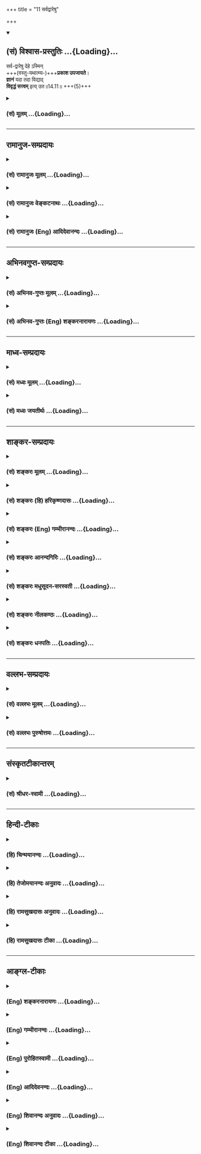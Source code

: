 +++
title = "11 सर्वद्वारेषु"

+++
<div class="js_include" newlevelforh1="2" title="(सं) विश्वास-प्रस्तुतिः" unfilled url="/purANam_vaiShNavam/mahAbhAratam/06-bhIShma-parva/03-bhagavad-gItA-parva/saMskRtam/vishvAsa-prastutiH/14_guNa-traya-vibhAga-y/11_sarvadvAreShu.md">
<details open><summary><h2>(सं) विश्वास-प्रस्तुतिः ...{Loading}...</h2></summary>

सर्व-द्वारेषु देहे ऽस्मिन्  
+++(वस्तु-यथात्म्य-)+++**प्रकाश उपजायते**।  
**ज्ञानं** यदा तदा विद्याद्  
**विवृद्धं सत्त्वम्** इत्य् उत॥14.11॥ +++(5)+++

</details>
</div>
<div class="js_include collapsed" newlevelforh1="3" title="(सं) मूलम्" unfilled url="/purANam_vaiShNavam/mahAbhAratam/06-bhIShma-parva/03-bhagavad-gItA-parva/saMskRtam/mUlam/14_guNa-traya-vibhAga-y/11_sarvadvAreShu.md">
<details><summary><h3>(सं) मूलम् ...{Loading}...</h3></summary>

सर्वद्वारेषु देहेऽस्मिन्प्रकाश उपजायते।  
ज्ञानं यदा तदा विद्याद्विवृद्धं सत्त्वमित्युत।।14.11।।
</details>
</div>


_________________
## रामानुज-सम्प्रदायः
<div class="js_include collapsed" newlevelforh1="3" title="(सं) रामानुजः मूलम्" unfilled url="/purANam_vaiShNavam/mahAbhAratam/06-bhIShma-parva/03-bhagavad-gItA-parva/saMskRtam/rAmAnujaH/mUlam/14_guNa-traya-vibhAga-y/11_sarvadvAreShu.md">
<details><summary><h3>(सं) रामानुजः मूलम् ...{Loading}...</h3></summary>

।।14.11।। सर्वेषु चक्षुरादिषु ज्ञान**द्वारेषु यदा** वस्तुयाथात्म्यप्रकाशे
**ज्ञानम् उपजायते;** **तदा अस्मिन् देहे सत्त्वं प्रवृद्धम् इति
विद्यात्।**

</details>
</div>
<div class="js_include collapsed" newlevelforh1="3" title="(सं) रामानुजः वेङ्कटनाथः" unfilled url="/purANam_vaiShNavam/mahAbhAratam/06-bhIShma-parva/03-bhagavad-gItA-parva/saMskRtam/rAmAnujaH/venkaTanAthaH/14_guNa-traya-vibhAga-y/11_sarvadvAreShu.md">
<details><summary><h3>(सं) रामानुजः वेङ्कटनाथः ...{Loading}...</h3></summary>

  
  
।।14.11।। ते च कुतो ज्ञाते चिकित्सितव्ये इत्यत्रसर्वद्वारेषु
इत्यादिश्लोकत्रयमवतारयति -- तच्चेति। नात्र द्वारशब्दो नवद्वारविषयः
नाप्येकादशेन्द्रियविषयः; तेषां सर्वेषां ज्ञानेनानन्वयात्
अतश्चैतन्यप्रसरद्वारभूतमनष्षष्ठज्ञानेन्द्रियवर्गपर इत्याह --
चक्षुरादिज्ञानद्वारेष्विति। प्रकाशशब्दोऽत्र न प्रथमान्तः; ज्ञानशब्देन
पुनरुक्तिप्रसङ्गात्; प्रकाश इत्यस्य व्याख्यानं ज्ञानमितीति (शं.)
कैश्चिदुक्तस्य क्लिष्टत्वात्। सप्तमन्यन्तत्वे तु
ज्ञानफलभूतव्यवहारानुगुण्यविषयतया वा; प्रकाश्यस्वरूपादिपरतया वा;
ज्ञानशब्देन मनोवृत्तिविवक्षया वा; अन्वय उपपद्यत इत्यभिप्रायेणाह --
वस्तुयाथात्म्यप्रकाशे ज्ञानमिति। एतेनप्रकाश आलोकस्थानीयः; ज्ञानं
चक्षुस्स्थानीयम् इति वदन्तो निरस्ताः। एकस्यैव योगिनः
सौभर्यादेर्युगपत्परिगृहीतानेकदेहस्य देहभेदेन
गुणभेदवृद्धिसम्भवज्ञापनार्थं युगपन्महाप्रलयादिवत्सर्वसाधारण्यपरिहारार्थं
चअस्मिन् देहे इति विशेषितमित्याह -- तदा तस्मिन् देहे सत्त्वं
प्रवृद्धमिति।  
  

</details>
</div>
<div class="js_include collapsed" newlevelforh1="3" title="(सं) रामानुजः (Eng) आदिदेवानन्दः" unfilled url="/purANam_vaiShNavam/mahAbhAratam/06-bhIShma-parva/03-bhagavad-gItA-parva/saMskRtam/rAmAnujaH/english/AdidevAnandaH/14_guNa-traya-vibhAga-y/11_sarvadvAreShu.md">
<details><summary><h3>(सं) रामानुजः (Eng) आदिदेवानन्दः ...{Loading}...</h3></summary>

14.11 When the light of knowledge shines revealing the truth of things emerging through all the gateways of knowledge such as the eyes etc., in the body, one should know that Sattva is prevailing.

</details>
</div>


_________________
## अभिनवगुप्त-सम्प्रदायः
<div class="js_include collapsed" newlevelforh1="3" title="(सं) अभिनव-गुप्तः मूलम्" unfilled url="/purANam_vaiShNavam/mahAbhAratam/06-bhIShma-parva/03-bhagavad-gItA-parva/saMskRtam/abhinava-guptaH/mUlam/14_guNa-traya-vibhAga-y/11_sarvadvAreShu.md">
<details><summary><h3>(सं) अभिनव-गुप्तः मूलम् ...{Loading}...</h3></summary>

।।14.11 -- 14.13।। सर्वेत्यादि कुरुनन्दनेत्यन्तम्। सर्वद्वारेषु;
सर्वेन्द्रियेषु। लोभादयः +++(S लोकादिकाः)+++ क्रमेणैव रजस्युद्रिच्यमाने
जायन्ते। एवमप्रकाशादय क्रमेणैव तमोविवृद्धौ ( तमोवृद्धौ) आविर्भवन्ति।

</details>
</div>
<div class="js_include collapsed" newlevelforh1="3" title="(सं) अभिनव-गुप्तः (Eng) शङ्करनारायणः" unfilled url="/purANam_vaiShNavam/mahAbhAratam/06-bhIShma-parva/03-bhagavad-gItA-parva/saMskRtam/abhinava-guptaH/english/shankaranArAyaNaH/14_guNa-traya-vibhAga-y/11_sarvadvAreShu.md">
<details><summary><h3>(सं) अभिनव-गुप्तः (Eng) शङ्करनारायणः ...{Loading}...</h3></summary>

14.11 See Comment under 14.13

</details>
</div>


_________________
## माध्व-सम्प्रदायः
<div class="js_include collapsed" newlevelforh1="3" title="(सं) मध्वः मूलम्" unfilled url="/purANam_vaiShNavam/mahAbhAratam/06-bhIShma-parva/03-bhagavad-gItA-parva/saMskRtam/madhvaH/mUlam/14_guNa-traya-vibhAga-y/11_sarvadvAreShu.md">
<details><summary><h3>(सं) मध्वः मूलम् ...{Loading}...</h3></summary>

।।14.11।। Sri Madhvacharya did not comment on this sloka.,

</details>
</div>
<div class="js_include collapsed" newlevelforh1="3" title="(सं) मध्वः जयतीर्थः" unfilled url="/purANam_vaiShNavam/mahAbhAratam/06-bhIShma-parva/03-bhagavad-gItA-parva/saMskRtam/madhvaH/jayatIrthaH/14_guNa-traya-vibhAga-y/11_sarvadvAreShu.md">
<details><summary><h3>(सं) मध्वः जयतीर्थः ...{Loading}...</h3></summary>

।।14.11।। Sri Jayatirtha did not comment on this sloka.  
  

</details>
</div>


_________________
## शाङ्कर-सम्प्रदायः
<div class="js_include collapsed" newlevelforh1="3" title="(सं) शङ्करः मूलम्" unfilled url="/purANam_vaiShNavam/mahAbhAratam/06-bhIShma-parva/03-bhagavad-gItA-parva/saMskRtam/shankaraH/mUlam/14_guNa-traya-vibhAga-y/11_sarvadvAreShu.md">
<details><summary><h3>(सं) शङ्करः मूलम् ...{Loading}...</h3></summary>

।।14.11।। --,**सर्वद्वारेषु;** आत्मनः उपलब्धिद्वाराणि श्रोत्रादीनि
सर्वाणि करणानि; तेषु सर्वद्वारेषु अन्तःकरणस्य बुद्धेः वृत्तिः **प्रकाशः
देहे अस्मिन् उपजायते।** तदेव **ज्ञानम्। यदा** एवं प्रकाशो ज्ञानाख्यः
उपजायते; **तदा** ज्ञानप्रकाशेन लिङ्गेन **विद्यात् विवृद्धम्** उद्भूतं
**सत्त्वम् इति उत** अपि।। रजसः उद्भूतस्य इदं चिह्नम् --,

</details>
</div>
<div class="js_include collapsed" newlevelforh1="3" title="(सं) शङ्करः (हि) हरिकृष्णदासः" unfilled url="/purANam_vaiShNavam/mahAbhAratam/06-bhIShma-parva/03-bhagavad-gItA-parva/saMskRtam/shankaraH/hindI/harikRShNadAsaH/14_guNa-traya-vibhAga-y/11_sarvadvAreShu.md">
<details><summary><h3>(सं) शङ्करः (हि) हरिकृष्णदासः ...{Loading}...</h3></summary>

।।14.11।। जिस समय जो गुण बढ़ा हुआ रहता है; उस समय उसके क्या चिह्न होते
हैं; सो बतलाते हैं --, जब इस शरीरके समस्त द्वारोंमें यानी आत्माकी
उपलब्धिके द्वारभूत जो श्रोत्रादि सब इन्द्रियाँ हैं उनमें; प्रकाश उत्पन्न
हो -- अन्तःकरण यानी बुद्धिकी वृत्तिका नाम प्रकाश है और यही ज्ञान है। यह
ज्ञान नामक प्रकाश जब शरीरके समस्त द्वारोंमें उत्पन्न हो -- तब इस ज्ञानके
प्रकाशरूप चिह्नसे ही समझना चाहिये कि सत्त्वगुण बढ़ा है।

</details>
</div>
<div class="js_include collapsed" newlevelforh1="3" title="(सं) शङ्करः (Eng) गम्भीरानन्दः" unfilled url="/purANam_vaiShNavam/mahAbhAratam/06-bhIShma-parva/03-bhagavad-gItA-parva/saMskRtam/shankaraH/english/gambhIrAnandaH/14_guNa-traya-vibhAga-y/11_sarvadvAreShu.md">
<details><summary><h3>(सं) शङ्करः (Eng) गम्भीरानन्दः ...{Loading}...</h3></summary>

14.11 Yada, when; prakasah, the illumination-prakasa, illumination, is a
function of the internal organ, intelligence; that itself is jnanam,
knowledge; when this illumination called knowledge upajayate, radiates;
asmin, in this; dehe, body; sarva-dvaresu, through all the doors-all the
sense organs, (viz) ear etc., are the Self's doors of perception;
through all those doors; tada, then; through this indication, viz the
illumination that is knowledge, vidyat, one should know; iti, that;
sattva has vivrddham, increased; uta, greatly \[See A.G.-Tr.\]. This is
the characteristics of rajas when it has become prominent:

</details>
</div>
<div class="js_include collapsed" newlevelforh1="3" title="(सं) शङ्करः आनन्दगिरिः" unfilled url="/purANam_vaiShNavam/mahAbhAratam/06-bhIShma-parva/03-bhagavad-gItA-parva/saMskRtam/shankaraH/AnandagiriH/14_guNa-traya-vibhAga-y/11_sarvadvAreShu.md">
<details><summary><h3>(सं) शङ्करः आनन्दगिरिः ...{Loading}...</h3></summary>

।।14.11।। उत्तरश्लोकत्रयस्याकाङ्क्षां दर्शयति -- **यदेति।**
सत्त्वोद्भवलिङ्गदर्शनार्थमनन्तरं श्लोकमुत्थापयति -- **उच्यत इति।**
सर्वद्वारेष्वित्यादिसप्तमी निमित्ते नेतव्या।
उतशब्दोऽपिशब्दपर्यायोऽप्यतिशयार्थः।

</details>
</div>
<div class="js_include collapsed" newlevelforh1="3" title="(सं) शङ्करः मधुसूदन-सरस्वती" unfilled url="/purANam_vaiShNavam/mahAbhAratam/06-bhIShma-parva/03-bhagavad-gItA-parva/saMskRtam/shankaraH/madhusUdana-sarasvatI/14_guNa-traya-vibhAga-y/11_sarvadvAreShu.md">
<details><summary><h3>(सं) शङ्करः मधुसूदन-सरस्वती ...{Loading}...</h3></summary>

।।14.11।। इदानीमुद्भूतानां तेषां लिङ्गान्याह त्रिभिः -- अस्मिन्नात्मनो
भोगायतने देहे सर्वेष्वपि द्वारेषूपलब्धिसाधनेषु श्रोत्रादिकरणेषु यदा
प्रकाशः बुद्धिपरिणामविशेषो विषयाकारः स्वविषयावरणविरोधी दीपवत्; तदेव
ज्ञानं शब्दादिविषय उपजायते तदाऽनेन शब्दादिविषयज्ञानाख्यप्रकाशेन लिङ्गेन
प्रकाशात्मकं सत्त्वं विवृद्धमुद्भूतमिति विद्याज्जानीयात् उत अपि
सुखादिलिङ्गेनापि जानीयादित्यर्थः।

</details>
</div>
<div class="js_include collapsed" newlevelforh1="3" title="(सं) शङ्करः नीलकण्ठः" unfilled url="/purANam_vaiShNavam/mahAbhAratam/06-bhIShma-parva/03-bhagavad-gItA-parva/saMskRtam/shankaraH/nIlakaNThaH/14_guNa-traya-vibhAga-y/11_sarvadvAreShu.md">
<details><summary><h3>(सं) शङ्करः नीलकण्ठः ...{Loading}...</h3></summary>

।।14.11।। तत्तद्गुणोद्भवलिङ्गान्याह त्रिभिः -- **सर्वेति।** अस्मिन्देहे
यदा सर्वेषु द्वारेषु बाह्याभ्यन्तरविषयोपलब्धिसाधनेषु
बाह्याभ्यन्तरकरणेषु। प्रकाशः स्वस्वविषयावरणविरोधी परिणामविशेषो जायते
तेनच ज्ञानं शब्दादिविषयस्य याथात्म्येन प्रकाशो यदा जायते तदा सत्त्वं
विवृद्धमिति विद्याज्जानीयात्। उत अपि सुखादिलिङ्गेनापि जानीयादित्यर्थः।

</details>
</div>
<div class="js_include collapsed" newlevelforh1="3" title="(सं) शङ्करः धनपतिः" unfilled url="/purANam_vaiShNavam/mahAbhAratam/06-bhIShma-parva/03-bhagavad-gItA-parva/saMskRtam/shankaraH/dhanapatiH/14_guNa-traya-vibhAga-y/11_sarvadvAreShu.md">
<details><summary><h3>(सं) शङ्करः धनपतिः ...{Loading}...</h3></summary>

।।14.11।। यदा यो गुण उद्भूतो भवति तदा तस्य किं लिङ्गिमित्यागाङ्क्षायामाह
-- सर्वद्वारेष्वति। सर्वाण्यात्मन उपलब्धिद्वाराणि श्रोत्रादीनि करणानि
सर्वद्वाराणि तेषु निमित्तभूतेषु अस्मिन्देहेऽन्तःकरणस्य बुद्धेर्वृत्तिः
प्रकाशस्तदेव ज्ञानं यदैवं प्रकाशः शब्दादिविषयज्ञानाख्य उपजायते तदा
ज्ञानप्रखाशलिङ्गेन सत्त्वं विवृद्धं उद्भूतं विद्याद्विजानीयात्। अप्यर्थक
उतशब्दः सुखादिलिङ्गसमुच्चायार्थः।

</details>
</div>


_________________
## वल्लभ-सम्प्रदायः
<div class="js_include collapsed" newlevelforh1="3" title="(सं) वल्लभः मूलम्" unfilled url="/purANam_vaiShNavam/mahAbhAratam/06-bhIShma-parva/03-bhagavad-gItA-parva/saMskRtam/vallabhaH/mUlam/14_guNa-traya-vibhAga-y/11_sarvadvAreShu.md">
<details><summary><h3>(सं) वल्लभः मूलम् ...{Loading}...</h3></summary>

।।14.11।। एतच्च कार्योपलब्ध्यै वाऽवगच्छेदित्याह -- सर्वद्वारेष्विति।
श्रोत्रादिषु अस्मिन् भोगायतने शब्दादिज्ञानात्मकः प्रकाश उपपद्यते; ज्ञानं
च सुखं तदा सत्त्वं विवृद्धमिति जानीयात्। उतशब्दश्चार्थे लिङ्गेनेह
विजानीयादित्युक्तम्।

</details>
</div>
<div class="js_include collapsed" newlevelforh1="3" title="(सं) वल्लभः पुरुषोत्तमः" unfilled url="/purANam_vaiShNavam/mahAbhAratam/06-bhIShma-parva/03-bhagavad-gItA-parva/saMskRtam/vallabhaH/puruShottamaH/14_guNa-traya-vibhAga-y/11_sarvadvAreShu.md">
<details><summary><h3>(सं) वल्लभः पुरुषोत्तमः ...{Loading}...</h3></summary>

  
  
।।14.11।। ननु तदभिभवेन तत्तदुत्पत्तिः कथं न ज्ञातव्या इत्यत आह --
सर्वद्वारेष्विति। अस्मिन् देहे साधनात्मके सर्वद्वारेषु श्रोत्रादिषु यदा
भगवत्सम्बन्धित्वेन प्रकाशो दर्शनमुपजायते; अथवा ज्ञानं; तदा सत्त्वं
विवृद्धं विशेषेण भगवत्सम्बन्धित्वेन विवृद्धं विद्यात्। अयमर्थः --
श्रोत्रद्वारेण भगवत्कथाश्रवणात्मकः; वचनद्वारेण च कीर्तनात्मकः;
प्रसादग्रहणात्मकः; नासाद्वारेण च गन्धादिग्रहणम्। एवं सर्वत्रेति भावः।  
  

</details>
</div>


_________________
## संस्कृतटीकान्तरम्
<div class="js_include collapsed" newlevelforh1="3" title="(सं) श्रीधर-स्वामी" unfilled url="/purANam_vaiShNavam/mahAbhAratam/06-bhIShma-parva/03-bhagavad-gItA-parva/saMskRtam/shrIdhara-svAmI/14_guNa-traya-vibhAga-y/11_sarvadvAreShu.md">
<details><summary><h3>(सं) श्रीधर-स्वामी ...{Loading}...</h3></summary>

।।14.11।। इदानीं सत्त्वादीनां वृद्धानां लिङ्गान्याह त्रिभिः **--
सर्वद्वारेष्विति**। अस्मिन्नात्मनो भोगायतने देहे सर्वेष्वपि द्वारेषु
श्रोत्रादिषु यदा शब्दादिज्ञानात्मकः प्रकाश उपजायते उत्पद्यते तदा अनेन
प्रकाशलिङ्गेन सत्त्वं विवृद्धं विद्याज्जानीयत्।
उतशब्दात्सुखादिलिङ्गेनापि जानीयादित्युक्तम्।

</details>
</div>


_________________
## हिन्दी-टीकाः
<div class="js_include collapsed" newlevelforh1="3" title="(हि) चिन्मयानन्दः" unfilled url="/purANam_vaiShNavam/mahAbhAratam/06-bhIShma-parva/03-bhagavad-gItA-parva/hindI/chinmayAnandaH/14_guNa-traya-vibhAga-y/11_sarvadvAreShu.md">
<details><summary><h3>(हि) चिन्मयानन्दः ...{Loading}...</h3></summary>

।।14.11।। सर्वप्रथम; सत्त्वगुण की प्रवृद्धि होने पर उत्पन्न होने वाले
लक्षणों का बोध यहाँ कराया गया है। इसके अगले दो श्लोकों में क्रमश रज और
तम की विवृद्ध स्थिति का वर्णन किया गया है। जब इस देह के समस्त द्वारों मे
प्रकाश उत्पन्न होता है हमें बाह्य जगत् का ज्ञान पंच ज्ञानेन्द्रियों के
द्वारा होता है। स्थूल शरीर में इन इन्द्रियों के निवास स्थानों को गोलक
कहते हैं। इन इन्द्रियों के माध्यम से चैतन्य का प्रकाश; मानों; बाहर जाकर
जगत् की विविध वस्तुओं को प्रकाशित करता है। इस प्रकार हम अपनी श्रोत्र
नेत्रादि इन्द्रियों के द्वारा शब्दरूपादि विषयों को प्रकाशित करते हैं;
अर्थात् उनका बोध प्राप्त करते हैं। इस प्रकार; शीर्ष भाग में स्थित सात
गोलकों में से ज्ञानाग्नि (आत्मा) की सात ज्वालायें फूटकर बाहर निकलती हैं
प्रत्येक ज्वाला एक ही वस्तु विशेष को प्रकाशित करती है। जब इस स्थिति में
हमें वस्तुओं का यथार्थ बोध होता है तो सत्त्वगुण को प्रवृद्ध हुआ समझना
चाहिये। यदि उस समय रज और तम बढ़ते हैं; तो हमारा यथार्थ विषय ग्रहण
अवरुद्ध हो जाता है। यदि रजोगुण से मन क्षुब्ध हो और तमोगुण से बुद्धि
आच्छादित हो गई हो; तो हमें सामान्य लौकिक ज्ञान भी प्राप्त करना कठिन हो
जाता है। अत इन दो गुणों की मात्रा जितनी कम होगी; हमारी निरीक्षण;
विश्लेषण और समझने की बौद्धिक क्षमता उतनी ही अधिक होगी। यह पूर्व में भी
बताया जा चुका है कि चैतन्यस्वरूप आत्मा बुद्धि के माध्यम पर प्रतिबिम्बित
होकर बुद्धि के प्रकाश द्वारा जगत् की वस्तुओं तथा आन्तरिक मनोवृत्तियों को
प्रकाशित करता है। वह सीधे ही उन्हें प्रकाशित नहीं करता। सूर्य का प्रकाश
भी दीवारों पर परावर्तित होकर ही कमरे को प्रकाशित करता है। यह सुविदित तथ्य
है कि परावर्तन के माध्यम के स्वच्छ और स्थित होने पर प्रतिबिम्ब स्पष्ट
होता है; अन्यथा नहीं। रजोगुणजन्य विक्षेपों से बुद्धि मे अस्थिरता आती है
तो तमोगुणजन्य आवरण से अशुद्धि। अत इन दोनों का आधिक्य होने पर बुद्धि का
प्रकाश मन्द पड़ना स्वाभाविक ही है। इसलिए; भगवान् का यह कथन शुद्ध
वैज्ञानिक है कि वस्तुओं के यथार्थ ज्ञान होने के समय अन्तकरण में
सत्त्वगुण प्रवृद्ध होता है। प्रवृद्ध रजोगुण का लक्षण निम्न प्रकार से है

</details>
</div>
<div class="js_include collapsed" newlevelforh1="3" title="(हि) तेजोमयानन्दः अनुवादः" unfilled url="/purANam_vaiShNavam/mahAbhAratam/06-bhIShma-parva/03-bhagavad-gItA-parva/hindI/tejomayAnandaH/anuvAdaH/14_guNa-traya-vibhAga-y/11_sarvadvAreShu.md">
<details><summary><h3>(हि) तेजोमयानन्दः अनुवादः ...{Loading}...</h3></summary>

।।14.11।। जब इस देह के द्वारों अर्थात् समस्त इन्द्रियों में ज्ञानरूप
प्रकाश उत्पन्न होता है, तब सत्त्वगुण को प्रवृद्ध हुआ जानो।।

</details>
</div>
<div class="js_include collapsed" newlevelforh1="3" title="(हि) रामसुखदासः अनुवादः" unfilled url="/purANam_vaiShNavam/mahAbhAratam/06-bhIShma-parva/03-bhagavad-gItA-parva/hindI/rAmasukhadAsaH/anuvAdaH/14_guNa-traya-vibhAga-y/11_sarvadvAreShu.md">
<details><summary><h3>(हि) रामसुखदासः अनुवादः ...{Loading}...</h3></summary>

।।14.11।। जब इस मनुष्यशरीरमें सब द्वारों-(इन्द्रियों और अन्तःकरण-) में
प्रकाश (स्वच्छता) और ज्ञान (विवेक) प्रकट हो जाता है, तब जानना चाहिये कि
सत्त्वगुण बढ़ा हुआ है।

</details>
</div>
<div class="js_include collapsed" newlevelforh1="3" title="(हि) रामसुखदासः टीका" unfilled url="/purANam_vaiShNavam/mahAbhAratam/06-bhIShma-parva/03-bhagavad-gItA-parva/hindI/rAmasukhadAsaH/TIkA/14_guNa-traya-vibhAga-y/11_sarvadvAreShu.md">
<details><summary><h3>(हि) रामसुखदासः टीका ...{Loading}...</h3></summary>

।।14.11।।***व्याख्या--*'सर्वद्वारेषु देहेऽस्मिन् ৷৷. ज्ञानं यदा'--**जिस
समय रजोगुणी और तमोगुणी वृत्तियोंको दबाकर सत्त्वगुण बढ़ता है, उस समय
सम्पूर्ण इन्द्रियोंमें तथा अन्तःकरणमें स्वच्छता, निर्मलता प्रकट हो जाती
है। जैसे सूर्यके प्रकाशमें सब वस्तुएँ साफ-साफ दीखती हैं, ऐसे ही स्वच्छ
बहिःकरण और अन्तःकरणसे शब्दादि पाँचों विषयोंका यथार्थरूपसे ज्ञान होता है।
मनसे किसी भी विषयका ठीक-ठीक मनन-चिन्तन होता है।  
  
इन्द्रियों और अन्तःकरणमें स्वच्छता, निर्मलता होनेसे 'सत् क्या है और असत्
क्या है; कर्तव्य क्या है और अकर्तव्य क्या है; लाभ किसमें है ;और हानि
किसमें है हित किसमें है और अहित किसमें है;' आदि बातोंका स्पष्टतया ज्ञान
(विवेक) हो जाता है।  
  
यहाँ **'देहेऽस्मिन्'** कहनेका तात्पर्य है कि सत्त्वगुणके बढ़नेका अर्थात्
बहिःकरण और अन्तःकरणमें स्वच्छता, निर्मलता और विवेकशक्ति प्रकट होनेका
अवसर इस मनुष्य-शरीरमें ही है, अन्य शरीरोंमें नहीं। भगवान्ने तमोगुणसे
बँधनेवालोंके लिये **'सर्वदेहिनाम्'** (14। 8) पदका प्रयोग किया है, जिसका
तात्पर्य है कि रजोगुण-तमोगुण तो अन्य शरीरोंमें भी बढ़ते हैं, पर
सत्त्वगुण मनुष्यशरीरमें ही बढ़ सकता है। अतः मनुष्यको चाहिये कि वह रजोगुण
और तमोगुणपर विजय प्राप्त करके सत्त्वगुणसे भी ऊँचा उठे। इसीमें
मनुष्यजीवनकी सफलता है। भगवान्ने कृपापूर्वक मनुष्यशरीर देकर इन तीनों
गुणोंपर विजय प्राप्त करनेका पूरा अवसर, अधिकार, योग्यता, सामर्थ्य,
स्वतन्त्रता दी है।  
  
**'तदा विद्याद् विवृद्धं सत्त्वमित्युत'--**इन्द्रियों और अन्तःकरणमें
स्वच्छता और विवेकशक्ति आनेपर साधकको यह जानना चाहिये कि अभी सत्त्वगुणकी
वृत्तियाँ बढ़ी हुई हैं और रजोगुण-तमोगुणकी वृत्तियाँ दबी हुई हैं। अतः
साधक कभी भी अपनेमें यह अभिमान न करे कि 'मैं जानकार हो गया हूँ, ज्ञानी हो
गया हूँ' अर्थात् वह सत्त्वगुणके कार्य प्रकाश और ज्ञानको अपना गुण न माने,
प्रत्युत सत्त्वगुणका ही कार्य, लक्षण माने।  
  
यहाँ **'इति विद्यात्'** पदोंका तात्पर्य है कि तीनों गुणोंकी वृत्तियोंका
पैदा होना, बढ़ना और एक गुणकी प्रधानता होनेपर दूसरे दो गुणोंका दबना
आदि-आदि परिवर्तन गुणोंमें ही होते हैं, स्वरूपमें नहीं -- इस बातको
मनुष्यशरीरमें ही ठीक तरहसे समझा जा सकता है। परन्तु मनुष्य भगवान्के दिये
विवेकको महत्त्व न देकर गुणोंके साथ सम्बन्ध जोड़ लेता है और अपनेको
सात्त्विक, राजस या तामस मानने लगता है। मनुष्यको चाहिये कि अपनेको ऐसा न
मानकर सर्वथा निर्विकार, अपरिवर्तनशील जाने।  
  
तीनों गुणोंकी वृत्तियाँ अलग-अलग बनती-बिगड़ती हैं-- इसका सबको अनुभव है।
स्वयं परिवर्तनरहित और इन सब वृत्तियोंको देखनेवाला है। यदि स्वयं भी
बदलनेवाला होता तो इन वृत्तियोंके बनने-बिगड़नेको कौन देखता; परिवर्तनको
परिवर्तनरहित ही जान सकता है।  
  
जब सात्त्विक वृत्तियोंके बढ़नेसे इन्द्रियों और अन्तःकरणमें स्वच्छता,
निर्मलता आ जाती है और विवेक जाग्रत् हो जाता है, तब संसारसे राग हट जाता
है और वैराग्य हो जाता है। अशान्ति मिट जाती है और शान्ति आ जाती है। लोभ
मिट जाता है और उदारता आ जाती है। प्रवृत्ति निष्कामभावपूर्वक होने लगती है
(गीता 18। 9)। भोग और संग्रहके लिये नये-नये कर्मोंका आरम्भ नहीं होता।
मनमें पदार्थों, भोगोंकी आवश्यकता पैदा नहीं होती, प्रत्युत निर्वाहमात्रकी
दृष्टि रहती है। हरेक विषयको समझनेके लिये बुद्धिका विकास होता है। हरेक
कार्य सावधानीपूर्वक और सुचारुरूपसे होता है। कार्योंमें भूल कम होती है।
कभी भूल हो भी जाती है तो उसका सुधार होता है, लापरवाही नहीं होती।
सत्-असत्, कर्तव्य-अकर्तव्यका विवेक स्पष्टतया जाग्रत् रहता है। अतः जिस
समय सात्त्विक वृत्तियाँ बढ़ी हों, उस समय साधकको विशेषरूपसे भजन-ध्यान
आदिमें लग जाना चाहिये। ऐसे समयमें किये गये थोड़े-से साधनसे भी शीघ्र ही
बहुत लाभ हो सकता है।  
  
,***सम्बन्ध--***बढ़े हुए रजोगुणके क्या लक्षण होते हैं--इसको आगेके
श्लोकमें बताते हैं।

</details>
</div>


_________________
## आङ्ग्ल-टीकाः
<div class="js_include collapsed" newlevelforh1="3" title="(Eng) शङ्करनारायणः" unfilled url="/purANam_vaiShNavam/mahAbhAratam/06-bhIShma-parva/03-bhagavad-gItA-parva/english/shankaranArAyaNaH/14_guNa-traya-vibhAga-y/11_sarvadvAreShu.md">
<details><summary><h3>(Eng) शङ्करनारायणः ...{Loading}...</h3></summary>

14.11. When the knowledge-light arises in all the gates in this body,
then one should also know that the Sattva has increased predominantly.

</details>
</div>
<div class="js_include collapsed" newlevelforh1="3" title="(Eng) गम्भीरानन्दः" unfilled url="/purANam_vaiShNavam/mahAbhAratam/06-bhIShma-parva/03-bhagavad-gItA-parva/english/gambhIrAnandaH/14_guNa-traya-vibhAga-y/11_sarvadvAreShu.md">
<details><summary><h3>(Eng) गम्भीरानन्दः ...{Loading}...</h3></summary>

14.11 When the illumination that is knowledge radiates in this body through all the doors (of the senses), then one should know that sattva has increased greatly.

</details>
</div>
<div class="js_include collapsed" newlevelforh1="3" title="(Eng) पुरोहितस्वामी" unfilled url="/purANam_vaiShNavam/mahAbhAratam/06-bhIShma-parva/03-bhagavad-gItA-parva/english/purohitasvAmI/14_guNa-traya-vibhAga-y/11_sarvadvAreShu.md">
<details><summary><h3>(Eng) पुरोहितस्वामी ...{Loading}...</h3></summary>

14.11 When the light of knowledge gleams forth from all the gates of the body, then be sure that Purity prevails.

</details>
</div>
<div class="js_include collapsed" newlevelforh1="3" title="(Eng) आदिदेवनन्दः" unfilled url="/purANam_vaiShNavam/mahAbhAratam/06-bhIShma-parva/03-bhagavad-gItA-parva/english/AdidevanandaH/14_guNa-traya-vibhAga-y/11_sarvadvAreShu.md">
<details><summary><h3>(Eng) आदिदेवनन्दः ...{Loading}...</h3></summary>

14.11 When knowledge as light illumines from all gateways (i.e., the senses), then, one should know that Sattva prevails.

</details>
</div>
<div class="js_include collapsed" newlevelforh1="3" title="(Eng) शिवानन्दः अनुवादः" unfilled url="/purANam_vaiShNavam/mahAbhAratam/06-bhIShma-parva/03-bhagavad-gItA-parva/english/shivAnandaH/anuvAdaH/14_guNa-traya-vibhAga-y/11_sarvadvAreShu.md">
<details><summary><h3>(Eng) शिवानन्दः अनुवादः ...{Loading}...</h3></summary>

14.11 When through every gate (sense) in this body, the wisdom-light shines, then it may be known that Sattva is predominant.

</details>
</div>
<div class="js_include collapsed" newlevelforh1="3" title="(Eng) शिवानन्दः टीका" unfilled url="/purANam_vaiShNavam/mahAbhAratam/06-bhIShma-parva/03-bhagavad-gItA-parva/english/shivAnandaH/TIkA/14_guNa-traya-vibhAga-y/11_sarvadvAreShu.md">
<details><summary><h3>(Eng) शिवानन्दः टीका ...{Loading}...</h3></summary>

14.11 सर्वद्वारेषु through every gate (sense); देहे in the body; अस्मिन्
in this; प्रकाशः wisdomlight; उपजायते shines; ज्ञानम् knowledge; यदा
when; तदा then; विद्यात् (it) may be known; विवृद्धम् (is) predominant;
सत्त्वम्,Sattva; इति thus; उत indeed.Commentary When a particular ality becomes predominant; it reveals its distinctive characteristics in man.
Just as jasmine scatters its fragrance far and wide; so also knowledge disseminates itself in all directions. Convert Tamas into Rajas and Rajas into Sattva. Now stand firm in Sattva. You will get increase of light; purity; peace and harmony. Sattva will lead you upwards. You will have an upward pull towards the Supreme Light. Sattvic diet; Japa;
meditation; study of holy scriptures; living in seclusion; company of holy men; singing His Names and glories; and regulation of breath
(Pranayama) will increase Sattva.Introspect. Look within. Watch the Gunas carefully. Be vigilant. Stand as a doorkeeper. Allow only Sattvic thoughts to pass through the door of the mental factory. Check Rajas.
Curb Tamas. When Sattva predominates there is unruffled peace of mind;
inner harmony; perfect serenity and tranillity. There is clarity or clear vision also. The understanding is not clouded. There is penetrative insight. The door or threshold of intuition is wide open.
The senses will not run towards external objects.The senses are the avenues of senseknowledge. They are the gateways of perception for the Self. When light shines in all the gates of the body; such as the eyes;
the ears; etc. (in other words when there is the manifestation of the BuddhiVritti of the Antahkarana); then knowledge arises. You can understand by the mark of knowledge that Sattva is predominant. You can also know that Sattva is increasing by the mark of happiness. Just as the aspirant knows that Sattva is predominant in him by the marks of knowledge and happiness; so also he knows by the mark of knowledge that Rajas and Tamas are gradually decreasing.The ears shun whatever is improper to be heard. The eyes abandon what they should not look at. The tongue avoids to speak anything that is not right to speak of. The mind is not attracted by the sensual objects. Purity thus increases gradually by Japa; meditation; and selfrestraint. If there is increase of Sattva or harmony; there is also increase of knowledge. Sattva is the only sure means for the attainment of the knowledge of the Self. It lays the foundation of knowledge.

</details>
</div>
